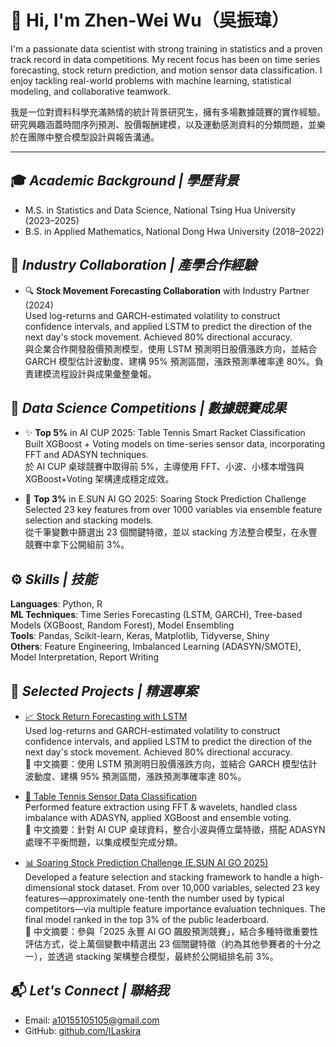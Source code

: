 # 👋 Hi, I'm Zhen-Wei Wu（吳振瑋）

I'm a passionate data scientist with strong training in statistics and a proven track record in data competitions. My recent focus has been on time series forecasting, stock return prediction, and motion sensor data classification. I enjoy tackling real-world problems with machine learning, statistical modeling, and collaborative teamwork.

我是一位對資料科學充滿熱情的統計背景研究生，擁有多場數據競賽的實作經驗。研究興趣涵蓋時間序列預測、股價報酬建模，以及運動感測資料的分類問題，並樂於在團隊中整合模型設計與報告溝通。

---

## 🎓 *Academic Background | 學歷背景*

- M.S. in Statistics and Data Science, National Tsing Hua University (2023–2025)
- B.S. in Applied Mathematics, National Dong Hwa University (2018–2022)

## 🤝 *Industry Collaboration | 產學合作經驗*

- 🔍 **Stock Movement Forecasting Collaboration** with Industry Partner (2024)  
  Used log-returns and GARCH-estimated volatility to construct confidence intervals, and applied LSTM to predict the direction of the next day's stock movement. Achieved 80% directional accuracy.  
  與企業合作開發股價預測模型，使用 LSTM 預測明日股價漲跌方向，並結合 GARCH 模型估計波動度、建構 95% 預測區間，漲跌預測準確率達 80%。負責建模流程設計與成果彙整彙報。

## 🎯 *Data Science Competitions | 數據競賽成果*

- ✨ **Top 5%** in AI CUP 2025: Table Tennis Smart Racket Classification  
  Built XGBoost + Voting models on time-series sensor data, incorporating FFT and ADASYN techniques.  
  於 AI CUP 桌球競賽中取得前 5%，主導使用 FFT、小波、小樣本增強與 XGBoost+Voting 架構達成穩定成效。

- 🌟 **Top 3%** in E.SUN AI GO 2025: Soaring Stock Prediction Challenge  
  Selected 23 key features from over 1000 variables via ensemble feature selection and stacking models.  
  從千筆變數中篩選出 23 個關鍵特徵，並以 stacking 方法整合模型，在永豐競賽中拿下公開組前 3%。

## ⚙️ *Skills | 技能*

**Languages**: Python, R  
**ML Techniques**: Time Series Forecasting (LSTM, GARCH), Tree-based Models (XGBoost, Random Forest), Model Ensembling  
**Tools**: Pandas, Scikit-learn, Keras, Matplotlib, Tidyverse, Shiny  
**Others**: Feature Engineering, Imbalanced Learning (ADASYN/SMOTE), Model Interpretation, Report Writing

## 📂 *Selected Projects | 精選專案*

- [📈 Stock Return Forecasting with LSTM](https://github.com/ILaskira/Stock-Price-Prediction)  
  Used log-returns and GARCH-estimated volatility to construct confidence intervals, and applied LSTM to predict the direction of the next day's stock movement. Achieved 80% directional accuracy.  
  📌 中文摘要：使用 LSTM 預測明日股價漲跌方向，並結合 GARCH 模型估計波動度、建構 95% 預測區間，漲跌預測準確率達 80%。

- [🏓 Table Tennis Sensor Data Classification](https://github.com/ILaskira/Table-tennis)  
  Performed feature extraction using FFT & wavelets, handled class imbalance with ADASYN, applied XGBoost and ensemble voting.  
  📌 中文摘要：針對 AI CUP 桌球資料，整合小波與傅立葉特徵，搭配 ADASYN 處理不平衡問題，以集成模型完成分類。

- [📊 Soaring Stock Prediction Challenge (E.SUN AI GO 2025)](https://github.com/ILaskira/Pred-Soaring-Stocks)  
  Developed a feature selection and stacking framework to handle a high-dimensional stock dataset. From over 10,000 variables, selected 23 key features—approximately one-tenth the number used by typical competitors—via multiple feature importance evaluation techniques. The final model ranked in the top 3% of the public leaderboard.  
  📌 中文摘要：參與「2025 永豐 AI GO 飆股預測競賽」，結合多種特徵重要性評估方式，從上萬個變數中精選出 23 個關鍵特徵（約為其他參賽者的十分之一），並透過 stacking 架構整合模型，最終於公開組排名前 3%。

## 📬 *Let's Connect | 聯絡我*

- Email: [a10155105105@gmail.com](mailto:a10155105105@gmail.com)
- GitHub: [github.com/ILaskira](https://github.com/ILaskira)
